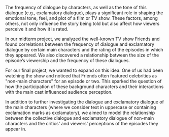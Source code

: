 The frequency of dialogue by characters, as well as the tone of this dialogue (e.g., exclamatory dialogue), plays a significant role in shaping the emotional tone, feel, and plot of a film or TV show. These factors, among others, not only influence the story being told but also affect how viewers perceive it and how it is rated.

In our midterm project, we analyzed the well-known TV show Friends and found correlations between the frequency of dialogue and exclamatory dialogue by certain main characters and the rating of the episodes in which they appeared. We also discovered a relationship between the size of the episode’s viewership and the frequency of these dialogues.

For our final project, we wanted to expand on this idea. One of us had been watching the show and noticed that Friends often featured celebrities as "non-main characters" for an episode or two. This sparked the question of how the participation of these background characters and their interactions with the main cast influenced audience perception.

In addition to further investigating the dialogue and exclamatory dialogue of the main characters (where we consider text in uppercase or containing exclamation marks as exclamatory), we aimed to model the relationship between the collective dialogue and exclamatory dialogue of non-main characters and the critics' and viewers' perceptions of the episodes they appear in.
